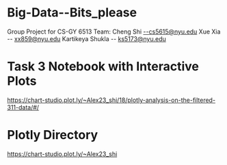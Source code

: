 # Big-Data--Bits_please
Group Project for CS-GY 6513
Team:
Cheng Shi --cs5615@nyu.edu
Xue Xia -- xx859@nyu.edu
Kartikeya Shukla -- ks5173@nyu.edu

# Task 3 Notebook with Interactive Plots
https://chart-studio.plot.ly/~Alex23_shi/18/plotly-analysis-on-the-filtered-311-data/#/

# Plotly Directory
https://chart-studio.plot.ly/~Alex23_shi
